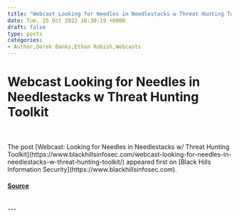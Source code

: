 ```yaml
---
title: "Webcast Looking for Needles in Needlestacks w Threat Hunting Toolkit"
date: Tue, 25 Oct 2022 18:30:19 +0000
draft: false
type: posts
categories: 
- Author,Derek Banks,Ethan Robish,Webcasts
---
```

# Webcast Looking for Needles in Needlestacks w Threat Hunting Toolkit

<br/>

<br/>
The post [Webcast: Looking for Needles in Needlestacks w/ Threat Hunting Toolkit](https://www.blackhillsinfosec.com/webcast-looking-for-needles-in-needlestacks-w-threat-hunting-toolkit/) appeared first on [Black Hills Information Security](https://www.blackhillsinfosec.com).

#### [Source](https://www.blackhillsinfosec.com/webcast-looking-for-needles-in-needlestacks-w-threat-hunting-toolkit/)

<br/>
---
